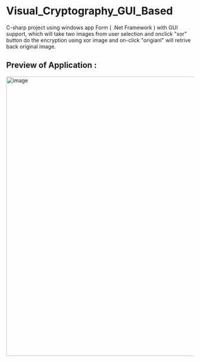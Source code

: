# Visual_Cryptography_GUI_Based
C-sharp project using windows app Form ( .Net Framework ) with GUI support, which will take two images from user selection and onclick "xor"  button do the encryption using xor image and on-click "origianl" will retrive back original image.

## Preview of Application :

<img width="750" alt="image" src="https://github.com/dwijgohil24/Visual_Cryptography_GUI_Based/assets/80956416/3135dfcb-78d1-43d0-ae7b-ac12dbabda03">


